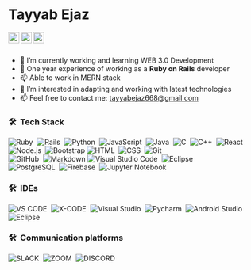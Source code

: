 
<h1>Tayyab Ejaz</h1>

<a href="https://www.linkedin.com/tayyabejaz668">
  <img align="left" alt="Tayyab's Telegram" width="22px" src="https://cdn.jsdelivr.net/npm/simple-icons@6.9.0/icons/linkedin.svg" />
</a>

<a href="mailto:tayyabejaz668@gmail.com">
  <img align="left" alt="Tayyab's Email" width="22px" src="https://cdn.jsdelivr.net/npm/simple-icons@v3/icons/gmail.svg" />
</a>

<a href="https://twitter.com/tayyabejaz668">
  <img align="left" alt="Tayyab Ejaz | Twitter" width="22px" src="https://cdn.jsdelivr.net/npm/simple-icons@v3/icons/twitter.svg" />
</a>



<br/><br/>


- 🌱 I’m currently working and learning WEB 3.0 Development
- 🎿 One year experience of working as a **Ruby on Rails** developer
- 📫 Able to work in MERN stack
- 👨 I’m interested in adapting and working with latest technologies
- 📫 Feel free to contact me: tayyabejaz668@gmail.com 




### 🛠 &nbsp;Tech Stack
![Ruby](https://img.shields.io/badge/Ruby-CC342D?style=flat&logo=ruby&logoColor=white)&nbsp;
![Rails](https://img.shields.io/badge/rails-%23CC0000.svg?style=flat&logo=ruby-on-rails&logoColor=white)&nbsp;
![Python](https://img.shields.io/badge/-Python-05122A?style=flat&logo=python)&nbsp;
![JavaScript](https://img.shields.io/badge/-JavaScript-05122A?style=flat&logo=javascript)&nbsp;
![Java](https://img.shields.io/badge/-Java-05122A?style=flat&logo=Java&logoColor=FFA518)&nbsp;
![C](https://img.shields.io/badge/-C-05122A?style=flat&logo=C&logoColor=A8B9CC)&nbsp;
![C++](https://img.shields.io/badge/-C++-05122A?style=flat&logo=C%2B%2B&logoColor=00599C)&nbsp;
![React](https://img.shields.io/badge/-React-05122A?style=flat&logo=react)&nbsp;\
![Node.js](https://img.shields.io/badge/-Node.js-05122A?style=flat&logo=node.js)&nbsp;
![Bootstrap](https://img.shields.io/badge/-Bootstrap-05122A?style=flat&logo=bootstrap&logoColor=563D7C)
![HTML](https://img.shields.io/badge/-HTML-05122A?style=flat&logo=HTML5)&nbsp;
![CSS](https://img.shields.io/badge/-CSS-05122A?style=flat&logo=CSS3&logoColor=1572B6)&nbsp;
![Git](https://img.shields.io/badge/-Git-05122A?style=flat&logo=git)&nbsp;\
![GitHub](https://img.shields.io/badge/-GitHub-05122A?style=flat&logo=github)&nbsp;
![Markdown](https://img.shields.io/badge/-Markdown-05122A?style=flat&logo=markdown)
![Visual Studio Code](https://img.shields.io/badge/-Visual%20Studio%20Code-05122A?style=flat&logo=visual-studio-code&logoColor=007ACC)&nbsp;
![Eclipse](https://img.shields.io/badge/-Eclipse-05122A?style=flat&logo=eclipse-ide&logoColor=2C2255)\
![PostgreSQL](https://img.shields.io/badge/-PostgreSQL-05122A?style=flat&logo=postgresql&logoColor=336791)&nbsp;
![Firebase](https://img.shields.io/badge/-Firebase-05122A?style=flat&logo=firebase&logoColor=FFCA28)&nbsp;
![Jupyter Notebook](https://img.shields.io/badge/-Jupyter%20Notebook-05122A?style=flat&logo=jupyter&logoColor=F37626)&nbsp;

### 🛠 &nbsp;IDEs
![VS CODE](https://img.shields.io/badge/Visual_Studio_Code-0078D4?style=for-the-badge&logo=visual%20studio%20code&logoColor=white)&nbsp;
![X-CODE](https://img.shields.io/badge/Xcode-007ACC?style=for-the-badge&logo=Xcode&logoColor=white)&nbsp;
![Visual Studio](https://img.shields.io/badge/Visual_Studio-5C2D91?style=for-the-badge&logo=visual%20studio&logoColor=white)&nbsp;
![Pycharm](https://img.shields.io/badge/PyCharm-000000.svg?&style=for-the-badge&logo=PyCharm&logoColor=white)&nbsp;
![Android Studio](https://img.shields.io/badge/Android_Studio-3DDC84?style=for-the-badge&logo=android-studio&logoColor=white)&nbsp;
<br />
![Eclipse](https://img.shields.io/badge/Eclipse-2C2255?style=for-the-badge&logo=eclipse&logoColor=white)&nbsp;


### 🛠 &nbsp;Communication platforms
![SLACK](https://img.shields.io/badge/Slack-4A154B?style=for-the-badge&logo=slack&logoColor=white)&nbsp;
![ZOOM](https://img.shields.io/badge/Zoom-2D8CFF?style=for-the-badge&logo=zoom&logoColor=white)&nbsp;
![DISCORD](https://img.shields.io/badge/Discord-7289DA?style=for-the-badge&logo=discord&logoColor=white)&nbsp;



